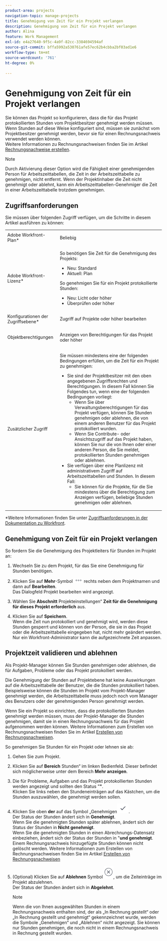```yaml
---
product-area: projects
navigation-topic: manage-projects
title: Genehmigung von Zeit für ein Projekt verlangen
description: Genehmigung von Zeit für ein Projekt verlangen
author: Alina
feature: Work Management
exl-id: e4a27640-9f5c-4a9f-82cc-3384694594af
source-git-commit: bffa5992a530761afe57ec62b4cbba2bf03ad1e6
workflow-type: tm+mt
source-wordcount: '761'
ht-degree: 0%

---
```


# Genehmigung von Zeit für ein Projekt verlangen

<!--audited: 08/2024-->

Sie können das Projekt so konfigurieren, dass die für das Projekt protokollierten Stunden vom Projektbesitzer genehmigt werden müssen. Wenn Stunden auf diese Weise konfiguriert sind, müssen sie zunächst vom Projektbesitzer genehmigt werden, bevor sie für einen Rechnungsnachweis verwendet werden können.\
Weitere Informationen zu Rechnungsnachweisen finden Sie im Artikel [Rechnungsnachweise erstellen](../../../manage-work/projects/project-finances/create-billing-records.md).

>[!NOTE]
>
>Durch Aktivierung dieser Option wird die Fähigkeit einer genehmigenden Person für Arbeitszeittabellen, die Zeit in der Arbeitszeittabelle zu genehmigen, nicht entfernt. Wenn der Projektinhaber die Zeit nicht genehmigt oder ablehnt, kann ein Arbeitszeittabellen-Genehmiger die Zeit in einer Arbeitszeittabelle trotzdem genehmigen.

## Zugriffsanforderungen

Sie müssen über folgenden Zugriff verfügen, um die Schritte in diesem Artikel ausführen zu können:

<table style="table-layout:auto"> 
 <col> 
 <col> 
 <tbody> 
  <tr> 
   <td role="rowheader">Adobe Workfront-Plan*</td> 
   <td> <p>Beliebig</p> </td> 
  </tr> 
  <tr> 
   <td role="rowheader">Adobe Workfront-Lizenz*</td> 
   <td> <p>So benötigen Sie Zeit für die Genehmigung des Projekts:</p>
   <ul><li>Neu: Standard</li>
   <li>Aktuell: Plan</li></ul>

<p>So genehmigen Sie für ein Projekt protokollierte Stunden:</p>
   <ul><li>Neu: Licht oder höher</li>
   <li>Überprüfen oder höher</li>
    </td> 
  </tr> 
  <tr> 
   <td role="rowheader">Konfigurationen der Zugriffsebene*</td> 
   <td> <p>Zugriff auf Projekte oder höher bearbeiten</p>  </td> 
  </tr> 
  <tr> 
   <td role="rowheader">Objektberechtigungen</td> 
   <td> <p>Anzeigen von Berechtigungen für das Projekt oder höher</p>
  </tr> 
  <tr> 
   <td role="rowheader">Zusätzlicher Zugriff</td> 
   <td> <p>Sie müssen mindestens eine der folgenden Bedingungen erfüllen, um die Zeit für ein Projekt zu genehmigen:</p> 
    <ul> 
     <li>Sie sind der Projektbesitzer mit den oben angegebenen Zugriffsrechten und Berechtigungen. In diesem Fall können Sie Folgendes tun, wenn eine der folgenden Bedingungen vorliegt: 
      <ul>
       <li>Wenn Sie über Verwaltungsberechtigungen für das Projekt verfügen, können Sie Stunden genehmigen oder ablehnen, die von einem anderen Benutzer für das Projekt protokolliert wurden.</li>
       <li> Wenn Sie Contribute- oder Ansichtszugriff auf das Projekt haben, können Sie nur die von Ihnen oder einer anderen Person, die Sie meldet, protokollierten Stunden genehmigen oder ablehnen.<br></li>
      </ul></li> 
     <li>Sie verfügen über eine Planlizenz mit administrativem Zugriff auf Arbeitszeittabellen und Stunden. In diesem Fall:
      <ul>
       <li>Sie können für die Projekte, für die Sie mindestens über die Berechtigung zum Anzeigen verfügen, beliebige Stunden genehmigen oder ablehnen. </li>
      </ul></li> 
    </ul> </td> 
  </tr> 
 </tbody> 
</table>

*Weitere Informationen finden Sie unter [Zugriffsanforderungen in der Dokumentation zu Workfront](/help/quicksilver/administration-and-setup/add-users/access-levels-and-object-permissions/access-level-requirements-in-documentation.md).

## Genehmigung von Zeit für ein Projekt verlangen

So fordern Sie die Genehmigung des Projektleiters für Stunden im Projekt an:

1. Wechseln Sie zu dem Projekt, für das Sie eine Genehmigung für Stunden benötigen.
1. Klicken Sie auf **Mehr**-Symbol ![](assets/more-icon.png) rechts neben dem Projektnamen und dann auf **Bearbeiten**.\
   Das Dialogfeld Projekt bearbeiten wird angezeigt.

1. Wählen Sie **Abschnitt** Projekteinstellungen“ **Zeit für die Genehmigung für dieses Projekt erforderlich** aus.
1. Klicken Sie auf **Speichern**.\
   Wenn die Zeit nun protokolliert und genehmigt wird, werden diese Stunden gesperrt und können von der Person, die sie in das Projekt oder die Arbeitszeittabelle eingegeben hat, nicht mehr geändert werden. Nur ein Workfront-Administrator kann die aufgezeichnete Zeit anpassen.

## Projektzeit validieren und ablehnen

Als Projekt-Manager können Sie Stunden genehmigen oder ablehnen, die für Aufgaben, Probleme oder das Projekt protokolliert werden.

Die Genehmigung der Stunden auf Projektebene hat keine Auswirkungen auf die Arbeitszeittabelle der Benutzer, die die Stunden protokolliert haben. Beispielsweise können die Stunden im Projekt vom Projekt-Manager genehmigt werden, die Arbeitszeittabelle muss jedoch noch vom Manager des Benutzers oder der genehmigenden Person genehmigt werden.

Wenn Sie ein Projekt so einrichten, dass die protokollierten Stunden genehmigt werden müssen, muss der Projekt-Manager die Stunden genehmigen, damit sie in einen Rechnungsnachweis für das Projekt aufgenommen werden können. Weitere Informationen zum Erstellen von Rechnungsnachweisen finden Sie im Artikel [Erstellen von Rechnungsnachweisen](../../../manage-work/projects/project-finances/create-billing-records.md).

So genehmigen Sie Stunden für ein Projekt oder lehnen sie ab:

1. Gehen Sie zum Projekt.
1. Klicken Sie auf **Bereich** Stunden“ im linken Bedienfeld. Dieser befindet sich möglicherweise unter dem Bereich **Mehr anzeigen**.

1. Die für Probleme, Aufgaben und das Projekt protokollierten Stunden werden angezeigt und sollten den Status &quot;**&quot;**.\
   Klicken Sie links neben den Stundeneinträgen auf das Kästchen, um die Stunden auszuwählen, die genehmigt werden sollen.

1. Klicken Sie oben **der** auf das Symbol „Genehmigen![](assets/approve-hours-icon.png).\
   Der Status der Stunden ändert sich in **Genehmigt**.\
   Wenn Sie die genehmigten Stunden später ablehnen, ändert sich der Status der Stunden in **Nicht genehmigt**.\
   Wenn Sie die genehmigten Stunden in einen Abrechnungs-Datensatz einbeziehen, ändert sich der Status der Stunden in &quot;**und genehmigt**. Einem Rechnungsnachweis hinzugefügte Stunden können nicht gelöscht werden. Weitere Informationen zum Erstellen von Rechnungsnachweisen finden Sie im Artikel [Erstellen von Rechnungsnachweisen](../../../manage-work/projects/project-finances/create-billing-records.md)

1. (Optional) Klicken Sie auf **Ablehnen** Symbol ![](assets/reject-hours-icon.png), um die Zeiteinträge im Projekt abzulehnen.\
   Der Status der Stunden ändert sich in **Abgelehnt**.

   >[!NOTE]
   >
   >   Wenn die von Ihnen ausgewählten Stunden in einem Rechnungsnachweis enthalten sind, der als „In Rechnung gestellt“ oder „In Rechnung gestellt und genehmigt“ gekennzeichnet wurde, werden die Symbole „Genehmigen“ und „Ablehnen“ nicht angezeigt. Sie können nur Stunden genehmigen, die noch nicht in einem Rechnungsnachweis in Rechnung gestellt wurden.

